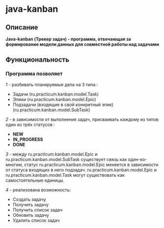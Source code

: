 # java-kanban

## Описание

**Java-kanban (Трекер задач) - программа, отвечающая за формирование модели данных
для совместной работы над задачами**

## Функциональность

### Программа позволяет

*1* - разбивать планируемые дела на 3 типа :

- Задачи (ru.practicum.kanban.model.Task)
- Эпики  (ru.practicum.kanban.model.Epic)
- Подзадачи (входящие в свой конкретный эпик) (ru.practicum.kanban.model.SubTask)

*2* - в зависимости от выполнения задач, присваивать каждому из типов один из трёх статусов :

- **NEW**
- **IN_PROGRESS**
- **DONE**

*3* - между ru.practicum.kanban.model.Epic и ru.practicum.kanban.model.SubTask существует связь как один-ко-многим,
статус ru.practicum.kanban.model.Epic меняется в зависимости от статуса
входящих в него подзадач. ru.practicum.kanban.model.Epic и ru.practicum.kanban.model.Task могут существовать как
самостоятельные единицы.

*4* - реализована возможность:

- Создать задачу
- Получить задачу
- Получить список задач
- Обновить задачу
- Удалить список задач

